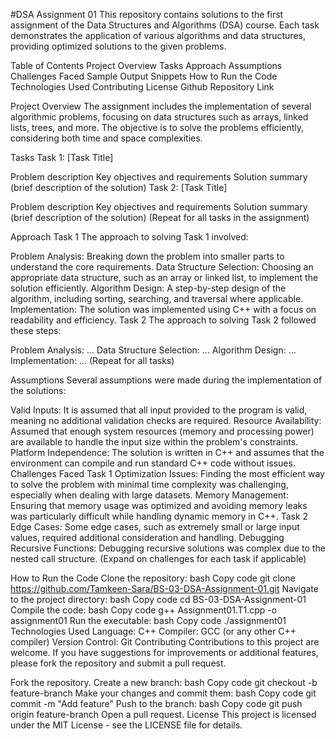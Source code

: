 #DSA Assignment 01
This repository contains solutions to the first assignment of the Data Structures and Algorithms (DSA) course. Each task demonstrates the application of various algorithms and data structures, providing optimized solutions to the given problems.

Table of Contents
Project Overview
Tasks
Approach
Assumptions
Challenges Faced
Sample Output Snippets
How to Run the Code
Technologies Used
Contributing
License
Github Repository Link

Project Overview
The assignment includes the implementation of several algorithmic problems, focusing on data structures such as arrays, linked lists, trees, and more. The objective is to solve the problems efficiently, considering both time and space complexities.

Tasks
Task 1: [Task Title]

Problem description
Key objectives and requirements
Solution summary (brief description of the solution)
Task 2: [Task Title]

Problem description
Key objectives and requirements
Solution summary (brief description of the solution)
(Repeat for all tasks in the assignment)

Approach
Task 1
The approach to solving Task 1 involved:

Problem Analysis: Breaking down the problem into smaller parts to understand the core requirements.
Data Structure Selection: Choosing an appropriate data structure, such as an array or linked list, to implement the solution efficiently.
Algorithm Design: A step-by-step design of the algorithm, including sorting, searching, and traversal where applicable.
Implementation: The solution was implemented using C++ with a focus on readability and efficiency.
Task 2
The approach to solving Task 2 followed these steps:

Problem Analysis: ...
Data Structure Selection: ...
Algorithm Design: ...
Implementation: ...
(Repeat for all tasks)

Assumptions
Several assumptions were made during the implementation of the solutions:

Valid Inputs: It is assumed that all input provided to the program is valid, meaning no additional validation checks are required.
Resource Availability: Assumed that enough system resources (memory and processing power) are available to handle the input size within the problem's constraints.
Platform Independence: The solution is written in C++ and assumes that the environment can compile and run standard C++ code without issues.
Challenges Faced
Task 1
Optimization Issues: Finding the most efficient way to solve the problem with minimal time complexity was challenging, especially when dealing with large datasets.
Memory Management: Ensuring that memory usage was optimized and avoiding memory leaks was particularly difficult while handling dynamic memory in C++.
Task 2
Edge Cases: Some edge cases, such as extremely small or large input values, required additional consideration and handling.
Debugging Recursive Functions: Debugging recursive solutions was complex due to the nested call structure.
(Expand on challenges for each task if applicable)

How to Run the Code
Clone the repository:
bash
Copy code
git clone https://github.com/Tamkeen-Sara/BS-03-DSA-Assignment-01.git
Navigate to the project directory:
bash
Copy code
cd BS-03-DSA-Assignment-01
Compile the code:
bash
Copy code
g++ Assignment01.T1.cpp -o assignment01
Run the executable:
bash
Copy code
./assignment01
Technologies Used
Language: C++
Compiler: GCC (or any other C++ compiler)
Version Control: Git
Contributing
Contributions to this project are welcome. If you have suggestions for improvements or additional features, please fork the repository and submit a pull request.

Fork the repository.
Create a new branch:
bash
Copy code
git checkout -b feature-branch
Make your changes and commit them:
bash
Copy code
git commit -m "Add feature"
Push to the branch:
bash
Copy code
git push origin feature-branch
Open a pull request.
License
This project is licensed under the MIT License - see the LICENSE file for details.
